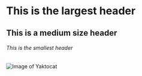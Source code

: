 # This is the largest header
## This is a medium size header
###### This is the smallest header
![Image of Yaktocat](https://octodex.github.com/images/yaktocat.png)
